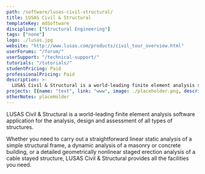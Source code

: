 ```yaml
---
path: /software/lusas-civil-structural/
title: LUSAS Civil & Structural
templateKey: mdSoftware
discipline: ["Structural Engineering"]
tags: ["none"]
logo: ./lusas.jpg
website: "http://www.lusas.com/products/civil_tour_overview.html"
userForums: "/forum/"
userSupport: "/technical-support/"
tutorials: "/tutorials/"
studentPricing: Paid
professionalPricing: Paid
description: >-
  LUSAS Civil & Structural is a world-leading finite element analysis software application for the analysis, design and assessment of all types of structures.
projects: [{name: "text", link: "www", image: ./placeholder.png, description: "blah blah"}]
otherNotes: placeHolder
---
```


LUSAS Civil & Structural is a world-leading finite element analysis software application for the analysis, design and assessment of all types of structures. 

Whether you need to carry out a straightforward linear static analysis of a simple structural frame, a dynamic analysis of a masonry or concrete building, or a detailed geometrically nonlinear staged erection analysis of a cable stayed structure, LUSAS Civil & Structural provides all the facilities you need.

